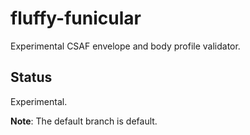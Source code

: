 # fluffy-funicular
Experimental CSAF envelope and body profile validator.

## Status
Experimental.

**Note**: The default branch is default.
